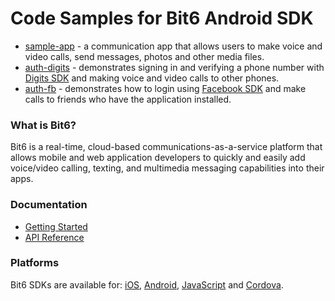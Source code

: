 Code Samples for Bit6 Android SDK
=================================

 * [sample-app](sample-app) - a communication app that allows users to make voice and video calls, send messages, photos and other media files.
 * [auth-digits](auth-digits) - demonstrates signing in and verifying a phone number with [Digits SDK](https://get.fabric.io/digits) and making voice and video calls to other phones.
 * [auth-fb](auth-fb) - demonstrates how to login using [Facebook SDK](https://developers.facebook.com/docs/android) and make calls to friends who have the application installed.

### What is Bit6?
Bit6 is a real-time, cloud-based communications-as-a-service platform that allows mobile and web application developers to quickly and easily add voice/video calling, texting, and multimedia messaging capabilities into their apps.

### Documentation
* [Getting Started](https://bit6.github.io/bit6-android-sdk/)
* [API Reference](https://bit6.github.io/bit6-android-sdk/api/)

### Platforms
Bit6 SDKs are available for: [iOS](https://github.com/bit6/bit6-ios-sdk), [Android](https://github.com/bit6/bit6-android-sdk), [JavaScript](https://github.com/bit6/bit6-js-sdk) and [Cordova](https://github.com/bit6/bit6-cordova).
